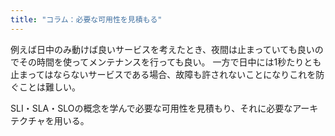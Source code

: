 ```yaml
---
title: "コラム：必要な可用性を見積もる"
---
```


例えば日中のみ動けば良いサービスを考えたとき、夜間は止まっていても良いのでその時間を使ってメンテナンスを行っても良い。
一方で日中には1秒たりとも止まってはならないサービスである場合、故障も許されないことになりこれを防ぐことは難しい。

SLI・SLA・SLOの概念を学んで必要な可用性を見積もり、それに必要なアーキテクチャを用いる。
